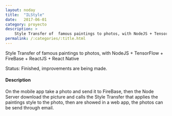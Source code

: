 ```yaml
---
layout: noday
title:  "ILStyle"
date:   2017-06-01
category: proyecto
description: >
    Style Transfer of  famous paintings to photos, with NodeJS + TensorFlow.
permalink: /:categories/:title.html
---
```


Style Transfer of  famous paintings to photos, with NodeJS + TensorFlow + FireBase + ReactJS + React Native

Status: Finished, improvements are being made.

#### Description

On the mobile app take a photo and send it to FireBase, then the Node Server download the picture and calls the Style Transfer that applies the paintings style to the photo, then are showed in a web app, the photos can be send through email.